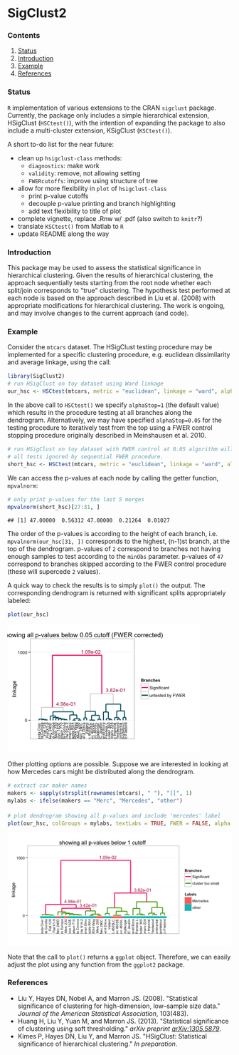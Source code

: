SigClust2 
=======================

### Contents
1. [Status](#status)
3. [Introduction](#intro)
4. [Example](#example)
5. [References](#refs)


### <a name="status"></a> Status
`R` implementation of various extensions to the CRAN `sigclust` package.
Currently, the package only includes a simple hierarchical extension,
HSigClust (`HSCtest()`), with the intention of expanding the package to also 
include a multi-cluster extension, KSigClust (`KSCtest()`).

A short to-do list for the near future:
* clean up `hsigclust-class` methods:
  * `diagnostics`: make work
  * `validity`: remove, not allowing setting 
  * `FWERcutoffs`: improve using structure of tree
* allow for more flexibility in `plot` of `hsigclust-class`
  * print p-value cutoffs
  * decouple p-value printing and branch highlighting
  * add text flexibility to title of plot
* complete vignette, replace .Rnw w/ .pdf (also switch to `knitr`?)
* translate `KSCtest()` from Matlab to `R`
* update README along the way



### <a name="intro"></a> Introduction
This package may be used to assess the statistical significance in
hierarchical clustering. Given the results of hierarchical clustering,
the approach sequentially tests starting from the root node whether each 
split/join corresponds to "true" clustering. The hypothesis test performed at 
each node is based on the approach described in Liu et al. (2008) with 
appropriate modifications for hierarchical clustering. The work is ongoing, and 
may involve changes to the current approach (and code).


### <a name="example"></a> Example
Consider the `mtcars` dataset. The HSigClust testing procedure may be 
implemented for a specific clustering procedure, e.g. euclidean dissimilarity 
and average linkage, using the call:


```r
library(SigClust2)
# run HSigClust on toy dataset using Ward linkage
our_hsc <- HSCtest(mtcars, metric = "euclidean", linkage = "ward", alphaStop = 1)
```


In the above call to `HSCtest()` we specify `alphaStop=1` (the default value)
which results in the procedure testing at all branches along the dendrogram.
Alternatively, we may have specified `alphaStop=0.05` for the testing procedure
to iteratively test from the top using a FWER control stopping procedure 
originally described in Meinshausen et al. 2010. 


```r
# run HSigClust on toy dataset with FWER control at 0.05 algorithm will skip
# all tests ignored by sequential FWER procedure.
short_hsc <- HSCtest(mtcars, metric = "euclidean", linkage = "ward", alphaStop = 0.05)
```


We can access the p-values at each node by calling the getter function, 
`mpvalnorm`:


```r
# only print p-values for the last 5 merges
mpvalnorm(short_hsc)[27:31, ]
```

```
## [1] 47.00000  0.56312 47.00000  0.21264  0.01027
```


The order of the p-values is according to the height of each branch, i.e. 
`mpvalnorm(our_hsc[31, ])` corresponds to the highest, (n-1)st branch, at the 
top of the dendrogram. p-values of `2` correspond to branches not having enough
samples to test according to the `minObs` parameter. p-values of `47`
correspond to branches skipped according to the FWER control procedure (these 
will supercede `2` values).  

A quick way to check the results is to simply `plot()` the output. The 
corresponding dendrogram is returned with significant splits appropriately 
labeled:


```r
plot(our_hsc)
```

![plot of chunk unnamed-chunk-4](figure/unnamed-chunk-4.png) 


Other plotting options are possible. Suppose we are interested in looking at 
how Mercedes cars might be distributed along the dendrogram.


```r
# extract car maker names
makers <- sapply(strsplit(rownames(mtcars), " "), "[[", 1)
mylabs <- ifelse(makers == "Merc", "Mercedes", "other")

# plot dendrogram showing all p-values and include 'mercedes' label
plot(our_hsc, colGroups = mylabs, textLabs = TRUE, FWER = FALSE, alpha = 1)
```

![plot of chunk unnamed-chunk-5](figure/unnamed-chunk-5.png) 


Note that the call to `plot()` returns a `ggplot` object. Therefore, we can 
easily adjust the plot using any function from the `ggplot2` package. 


### <a name="refs"></a> References

* Liu Y, Hayes DN, Nobel A, and Marron JS. (2008). "Statistical significance of 
clustering for high-dimension, low–sample size data." 
_Journal of the American Statistical Association_, 103(483).
* Huang H, Liu Y, Yuan M, and Marron JS. (2013). "Statistical significance of 
clustering using soft thresholding." _arXiv preprint [arXiv:1305.5879]_.
* Kimes P, Hayes DN, Liu Y, and Marron JS. "HSigClust: Statistical significance 
of hierarchical clustering." _In preparation_.

[arXiv:1305.5879]: http://arxiv.org/abs/1305.5879
